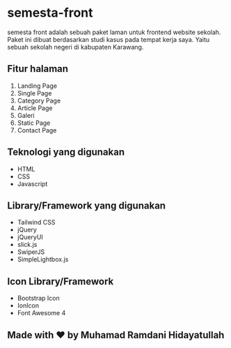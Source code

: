 # semesta-front
semesta front adalah sebuah paket laman untuk frontend website sekolah. Paket ini dibuat berdasarkan studi kasus pada tempat kerja saya. Yaitu sebuah sekolah negeri di kabupaten Karawang.

## Fitur halaman
1. Landing Page
2. Single Page
3. Category Page
4. Article Page
5. Galeri
6. Static Page
7. Contact Page

## Teknologi yang digunakan
- HTML
- CSS
- Javascript

## Library/Framework yang digunakan
- Tailwind CSS
- jQuery
- jQueryUI
- slick.js
- SwiperJS
- SimpleLightbox.js

## Icon Library/Framework
- Bootstrap Icon
- IonIcon
- Font Awesome 4

## Made with :heart: by Muhamad Ramdani Hidayatullah
